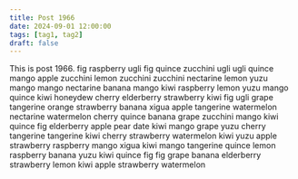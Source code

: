 ```yaml
---
title: Post 1966
date: 2024-09-01 12:00:00
tags: [tag1, tag2]
draft: false
---
```

This is post 1966.
fig
raspberry
ugli
fig
quince
zucchini
ugli
ugli
quince
mango
apple
zucchini
lemon
zucchini
zucchini
nectarine
lemon
yuzu
mango
mango
nectarine
banana
mango
kiwi
raspberry
lemon
yuzu
mango
quince
kiwi
honeydew
cherry
elderberry
strawberry
kiwi
fig
ugli
grape
tangerine
orange
strawberry
banana
xigua
apple
tangerine
watermelon
nectarine
watermelon
cherry
quince
banana
grape
zucchini
mango
kiwi
quince
fig
elderberry
apple
pear
date
kiwi
mango
grape
yuzu
cherry
tangerine
tangerine
kiwi
cherry
strawberry
watermelon
kiwi
yuzu
apple
strawberry
raspberry
mango
xigua
kiwi
mango
tangerine
quince
lemon
raspberry
banana
yuzu
kiwi
quince
fig
fig
grape
banana
elderberry
strawberry
lemon
kiwi
apple
strawberry
watermelon
